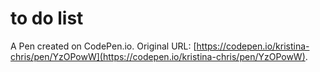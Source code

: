 # to do list

A Pen created on CodePen.io. Original URL: [https://codepen.io/kristina-chris/pen/YzOPowW](https://codepen.io/kristina-chris/pen/YzOPowW).


